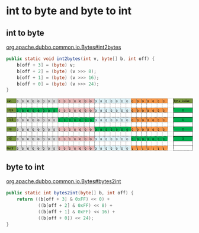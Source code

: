 # int to byte and byte to int

## int to byte

[org.apache.dubbo.common.io.Bytes#int2bytes](https://github.com/apache/incubator-dubbo/blob/master/dubbo-common/src/main/java/org/apache/dubbo/common/io/Bytes.java#L126)

```java
public static void int2bytes(int v, byte[] b, int off) {
    b[off + 3] = (byte) v;
    b[off + 2] = (byte) (v >>> 8);
    b[off + 1] = (byte) (v >>> 16);
    b[off + 0] = (byte) (v >>> 24);
}
```

![int-to-byte.png](images/int-to-byte.png)

## byte to int

[org.apache.dubbo.common.io.Bytes#bytes2int](https://github.com/apache/incubator-dubbo/blob/master/dubbo-common/src/main/java/org/apache/dubbo/common/io/Bytes.java#L290)

```java
public static int bytes2int(byte[] b, int off) {
    return ((b[off + 3] & 0xFF) << 0) +
            ((b[off + 2] & 0xFF) << 8) +
            ((b[off + 1] & 0xFF) << 16) +
            ((b[off + 0]) << 24);
}
```
